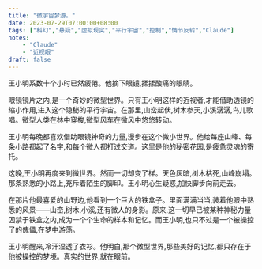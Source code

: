 ```yaml
---
title: "微宇宙梦游。"
date: 2023-07-29T07:00:00+08:00
tags: ["科幻","悬疑","虚拟现实","平行宇宙","控制","情节反转","Claude"]
notes:
    - "Claude"
    - "近视眼"
draft: false
---
```


王小明系数十个小时已然疲倦。他摘下眼镜,揉揉酸痛的眼睛。  

眼镜镜片之内,是一个奇妙的微型世界。只有王小明这样的近视者,才能借助透镜的缩小作用,进入这个隐秘的平行宇宙。在那里,山峦起伏,树木参天,小溪潺潺,鸟儿歌唱。微型人类在林中穿梭,微型风车在微风中悠悠转动。 

王小明每晚都喜欢借助眼镜神奇的力量,漫步在这个微小世界。他给每座山峰、每条小路都起了名字,和每个微人都打过交道。这里是他的秘密花园,是疲惫灵魂的寄托。

这晚,王小明再度来到微世界。然而一切却变了样。天色灰暗,树木枯死,山峰崩塌。那条熟悉的小路上,充斥着陌生的脚印。王小明心生疑惑,加快脚步向前走去。

在那片他最喜爱的山野边,他看到一个巨大的铁盒子。里面满满当当,装着他眼中熟悉的风景——山峦,树木,小溪,还有微人的身影。原来,这一切早已被某种神秘力量囚禁于铁盒之内,成为一个个生命的样本和记忆。而王小明,也只不过是一个被操控了的傀儡,在梦中游荡。

王小明醒来,冷汗湿透了衣衫。他明白,那个微型世界,那些美好的记忆,都只存在于他被操控的梦境。真实的世界,就在眼前。